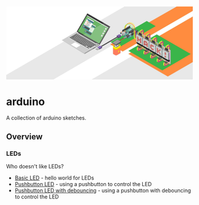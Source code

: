 ![Image of Arduino](img/arduino.jpg)

# arduino

A collection of arduino sketches.

## Overview

### LEDs
Who doesn't like LEDs?
- [Basic LED](led-basic/led-basic.ino) - hello world for LEDs
- [Pushbutton LED](led-button/led-button.ino) - using a pushbutton to control the LED
- [Pushbutton LED with debouncing](led-button-debouncing/led-button-debouncing.ino) - using a pushbutton with debouncing to control the LED

